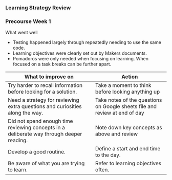 ### Learning Strategy Review
### Precourse Week 1

What went well
- Testing happened largely through repeatedly needing to use the same code.
- Learning objectives were clearly set out by Makers documents.
- Pomadoros were only needed when focusing on learning. When focused on a task breaks can be further apart.


| What to improve on                                                                              | Action           |
| -------------                                                                                   |---------------|
| Try harder to recall information before looking for a solution.                                               | Take a moment to think before looking anything up|
| Need a strategy for reviewing extra questions and curiosities along the way.                    | Take notes of the questions on Google sheets file and review at end of day|
| Did not spend enough time reviewing concepts in a deliberate way through deeper reading.        | Note down key concepts as above and review |
| Develop a good routine.                                                                         | Define a start and end time to the day.       |
| Be aware of what you are trying to learn.                                                       | Refer to learning objectives often. |